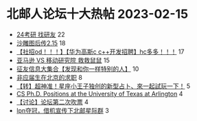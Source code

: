 # 北邮人论坛十大热帖 2023-02-15

- [24考研 找研友](https://bbs.byr.cn/article/AimGraduate/1221714) 22
- [沙雕图后传2.15](https://bbs.byr.cn/article/Picture/3336814) 18
- [【社招od！！！】【华为高斯c c++开发招聘】hc多多！！！](https://bbs.byr.cn/article/WorkLife/1196332) 17
- [亚马逊 VS 移动研究院  救救鼠鼠](https://bbs.byr.cn/article/Job/2184498) 15
- [征友信息大集合【发现和你一样特别的人】](https://bbs.byr.cn/article/Friends/1971258) 10
- [非应届生在北京的求职](https://bbs.byr.cn/article/Talking/6379686) 8
- [【转】超神准！星座小王子独创的新型占卜、來一起試玩一下！](https://bbs.byr.cn/article/Constellations/326533) 5
- [CS Ph.D. Positions at the University of Texas at Arlington](https://bbs.byr.cn/article/GoAbroad/390938) 4
- [【讨论】论坛第二次吹票](https://bbs.byr.cn/article/Financial/82573) 4
- [lpn夺冠，借机宣传下北邮星际群](https://bbs.byr.cn/article/PCGame/133330) 3


